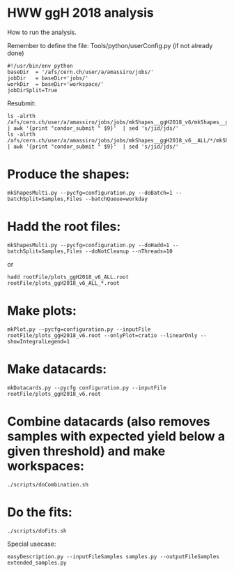HWW ggH 2018 analysis
=====================

How to run the analysis.

Remember to define the file: Tools/python/userConfig.py (if not already done)
    
    #!/usr/bin/env python
    baseDir  = '/afs/cern.ch/user/a/amassiro/jobs/'
    jobDir   = baseDir+'jobs/'
    workDir  = baseDir+'workspace/'
    jobDirSplit=True


Resubmit:


    ls -alrth /afs/cern.ch/user/a/amassiro/jobs/jobs/mkShapes__ggH2018_v6/mkShapes__ggH2018_v6__*.jid | awk '{print "condor_submit " $9}'  | sed 's/jid/jds/'
    ls -alrth /afs/cern.ch/user/a/amassiro/jobs/jobs/mkShapes__ggH2018_v6__ALL/*/mkShapes__ggH2018_v6__*.jid | awk '{print "condor_submit " $9}'  | sed 's/jid/jds/'

    
    
# Produce the shapes:

    mkShapesMulti.py --pycfg=configuration.py --doBatch=1 --batchSplit=Samples,Files --batchQueue=workday

# Hadd the root files:

    mkShapesMulti.py --pycfg=configuration.py --doHadd=1 --batchSplit=Samples,Files --doNotCleanup --nThreads=10

or

    hadd rootFile/plots_ggH2018_v6_ALL.root rootFile/plots_ggH2018_v6_ALL_*.root
    
    
<!-- # Run a postprocessing script for the correct treatment of DY embedded uncertainties -->
<!--  -->
<!--     python scripts/mkDYvetoUnc.py configuration.py -->

# Make plots:

    mkPlot.py --pycfg=configuration.py --inputFile rootFile/plots_ggH2018_v6.root --onlyPlot=cratio --linearOnly --showIntegralLegend=1

# Make datacards:

    mkDatacards.py --pycfg configuration.py --inputFile rootFile/plots_ggH2018_v6.root

# Combine datacards (also removes samples with expected yield below a given threshold) and make workspaces:

    ./scripts/doCombination.sh

# Do the fits:

    ./scripts/doFits.sh


    
    
    
Special usecase:

    easyDescription.py --inputFileSamples samples.py --outputFileSamples extended_samples.py

    
    